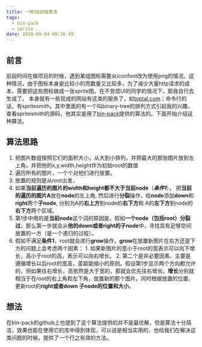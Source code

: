```yaml
---
title: 一种2D装箱算法
tags:
  - bin-pack
  - sprite
date: 2020-09-04 00:26:49
---
```

## 前言
前段时间在做项目的时候，遇到某组图标需要从iconfont改为使用png的情况。这种情况，由于图标本身是比较小的而数量又比较多，为了减少大量http请求的成本，需要把这些图标做成一张sprite图。在不劳烦UI的同学的情况下，那我自行去生成了。
本身就有一些现成的网站有这类的服务了，如[toptal.com](https://www.toptal.com/developers/css/sprite-generator)；命令行的话，有spritesmith。其中里面的有一个叫binary-tree的排列方式引起我的兴趣，查看spritesmith的源码，他其实是用了[bin-pack](https://github.com/bryanburgers/bin-pack)提供的算法的。下面开始介绍这种算法。
## 算法思路
1. 把图片数组按照它们的面积大小，从大到小排列，并把最大的那张图片放到左上角，并把他的x,y,width,height作为初始root的数值
2. 遍历所有的图片，一个个对他们进行放置。
3. 放置的规则是从root出发，
  1. 如果**当前遍历的图片的width和height都不大于当前node**（***条件1***）， 把**当前的遍历的图片A**放在**node**的左上角, 然后进行**分裂**操作，给**node**添加**down**和**right**两个**子node**, 分别为A的**右上方**到node的**右下方**和
  A的**左下方**到node的**右下方**两个区域。
  2. 第1步中用的是**当前node**这个词的原因是，假如**一个node（包括root）分裂过**，那么第一步就会从**他的down或者right的子node**中，寻找具有足够空间放置的一方（是一个递归的过程）。
  3. 假如不满足**条件1**，root就会进行**grow**操作，**grow**在放置新图片在右方还是下方的问题上会考虑两个因素：
    1. 如果新图片的宽小于root的宽表示可以向下增长，高小于root的高，表示可以向右增长。
    2. 第二个是非必要因素，主要是遵循增长以后root的宽高，差距能缩小的原则。假设第1步显示两个方向都允许的，但如果往右增长，高依然是大于宽的，那就会优先往右增长。**增长**分别就相当于在root的右上角和左下角，放置新的那个图片。同时根据放置的位置，更新root的**right或者down 子node的位置和大小**。

## 想法
在bin-pack的github上也提到了这个算法提供的并不是最优解，但是算法十分简洁，效果也能在使用它的库中得到体现，可以说是相当实用的，也给我们在解决这类问题的时候，提供了一个行之有效的方法。